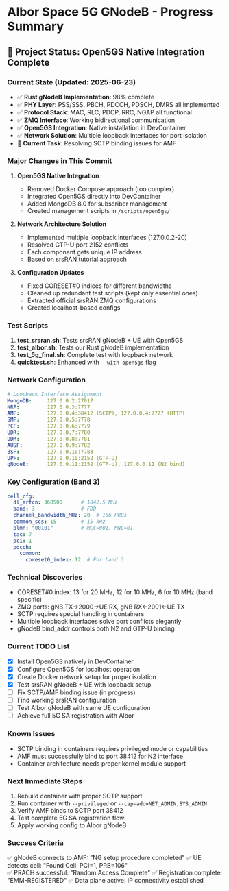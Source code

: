 # Albor Space 5G GNodeB - Progress Summary

## 🎯 Project Status: Open5GS Native Integration Complete

### Current State (Updated: 2025-06-23)
- ✅ **Rust gNodeB Implementation**: 98% complete
- ✅ **PHY Layer**: PSS/SSS, PBCH, PDCCH, PDSCH, DMRS all implemented
- ✅ **Protocol Stack**: MAC, RLC, PDCP, RRC, NGAP all functional
- ✅ **ZMQ Interface**: Working bidirectional communication
- ✅ **Open5GS Integration**: Native installation in DevContainer
- ✅ **Network Solution**: Multiple loopback interfaces for port isolation
- 🔄 **Current Task**: Resolving SCTP binding issues for AMF

### Major Changes in This Commit
1. **Open5GS Native Integration**
   - Removed Docker Compose approach (too complex)
   - Integrated Open5GS directly into DevContainer
   - Added MongoDB 8.0 for subscriber management
   - Created management scripts in `/scripts/open5gs/`

2. **Network Architecture Solution**
   - Implemented multiple loopback interfaces (127.0.0.2-20)
   - Resolved GTP-U port 2152 conflicts
   - Each component gets unique IP address
   - Based on srsRAN tutorial approach

3. **Configuration Updates**
   - Fixed CORESET#0 indices for different bandwidths
   - Cleaned up redundant test scripts (kept only essential ones)
   - Extracted official srsRAN ZMQ configurations
   - Created localhost-based configs

### Test Scripts
1. **test_srsran.sh**: Tests srsRAN gNodeB + UE with Open5GS
2. **test_albor.sh**: Tests our Rust gNodeB implementation
3. **test_5g_final.sh**: Complete test with loopback network
4. **quicktest.sh**: Enhanced with `--with-open5gs` flag

### Network Configuration
```yaml
# Loopback Interface Assignment
MongoDB:     127.0.0.2:27017
NRF:         127.0.0.3:7777
AMF:         127.0.0.4:38412 (SCTP), 127.0.0.4:7777 (HTTP)
SMF:         127.0.0.5:7778
PCF:         127.0.0.6:7779
UDR:         127.0.0.7:7780
UDM:         127.0.0.8:7781
AUSF:        127.0.0.9:7782
BSF:         127.0.0.10:7783
UPF:         127.0.0.10:2152 (GTP-U)
gNodeB:      127.0.0.11:2152 (GTP-U), 127.0.0.11 (N2 bind)
```

### Key Configuration (Band 3)
```yaml
cell_cfg:
  dl_arfcn: 368500      # 1842.5 MHz
  band: 3               # FDD
  channel_bandwidth_MHz: 20  # 106 PRBs
  common_scs: 15        # 15 kHz
  plmn: "00101"         # MCC=001, MNC=01
  tac: 7
  pci: 1
  pdcch:
    common:
      coreset0_index: 12  # For band 3
```

### Technical Discoveries
- CORESET#0 index: 13 for 20 MHz, 12 for 10 MHz, 6 for 10 MHz (band specific)
- ZMQ ports: gNB TX→2000→UE RX, gNB RX←2001←UE TX
- SCTP requires special handling in containers
- Multiple loopback interfaces solve port conflicts elegantly
- gNodeB bind_addr controls both N2 and GTP-U binding

### Current TODO List
- [x] Install Open5GS natively in DevContainer
- [x] Configure Open5GS for localhost operation  
- [x] Create Docker network setup for proper isolation
- [x] Test srsRAN gNodeB + UE with loopback setup
- [ ] Fix SCTP/AMF binding issue (in progress)
- [ ] Find working srsRAN configuration
- [ ] Test Albor gNodeB with same UE configuration
- [ ] Achieve full 5G SA registration with Albor

### Known Issues
- SCTP binding in containers requires privileged mode or capabilities
- AMF must successfully bind to port 38412 for N2 interface
- Container architecture needs proper kernel module support

### Next Immediate Steps
1. Rebuild container with proper SCTP support
2. Run container with `--privileged` or `--cap-add=NET_ADMIN,SYS_ADMIN`
3. Verify AMF binds to SCTP port 38412
4. Test complete 5G SA registration flow
5. Apply working config to Albor gNodeB

### Success Criteria
✅ gNodeB connects to AMF: "NG setup procedure completed"
✅ UE detects cell: "Found Cell: PCI=1, PRB=106"  
✅ PRACH successful: "Random Access Complete"
✅ Registration complete: "EMM-REGISTERED"
✅ Data plane active: IP connectivity established